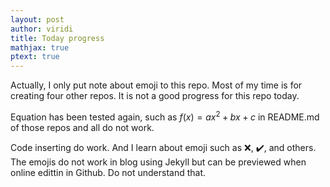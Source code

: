 ```yaml
---
layout: post
author: viridi
title: Today progress
mathjax: true
ptext: true
---
```


Actually, I only put note about emoji to this repo. Most of my time is for creating four other repos. It is not a good progress for this repo today.

Equation has been tested again, such as $f(x) = ax^2 + bx + c$ in README.md of those repos and all do not work.

Code inserting do work. And I learn about emoji such as :x:, :heavy_check_mark:, and others. The emojis do not work in blog using Jekyll but can be previewed when online edittin in Github. Do not understand that.

